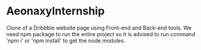 # AeonaxyInternship
Clone of a Dribbble website page using Front-end and Back-end tools.
We need npm package to run the entire project so it is advised to run command 'npm i' or 'npm install' to get the node modules.
